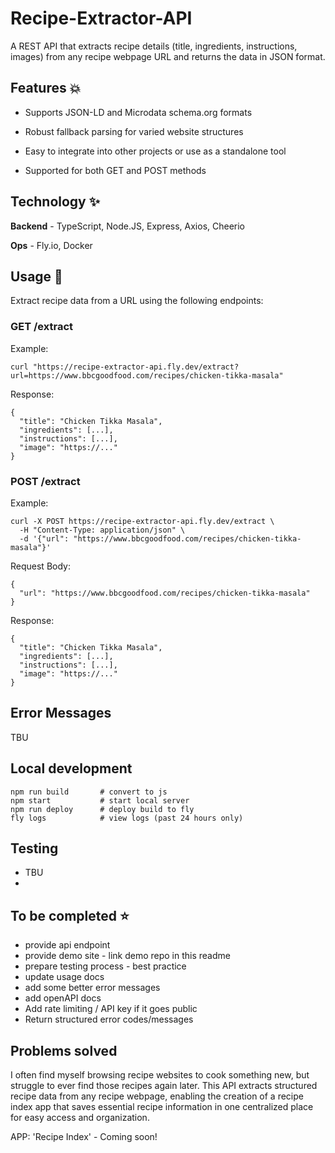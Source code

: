 # Recipe-Extractor-API

A REST API that extracts recipe details (title, ingredients, instructions, images) from any recipe webpage URL and returns the data in JSON format.


## Features 💥

- Supports JSON-LD and Microdata schema.org formats

- Robust fallback parsing for varied website structures

- Easy to integrate into other projects or use as a standalone tool

- Supported for both GET and POST methods


## Technology ✨ 

**Backend** - TypeScript, Node.JS, Express, Axios, Cheerio

**Ops** - Fly.io, Docker


## Usage 💫

Extract recipe data from a URL using the following endpoints:

### GET /extract

Example:
```
curl "https://recipe-extractor-api.fly.dev/extract?url=https://www.bbcgoodfood.com/recipes/chicken-tikka-masala"
```

Response:
```
{
  "title": "Chicken Tikka Masala",
  "ingredients": [...],
  "instructions": [...],
  "image": "https://..."
}
```

### POST /extract

Example:
```
curl -X POST https://recipe-extractor-api.fly.dev/extract \
  -H "Content-Type: application/json" \
  -d '{"url": "https://www.bbcgoodfood.com/recipes/chicken-tikka-masala"}'
```

Request Body:
```
{
  "url": "https://www.bbcgoodfood.com/recipes/chicken-tikka-masala"
}
```

Response:
```
{
  "title": "Chicken Tikka Masala",
  "ingredients": [...],
  "instructions": [...],
  "image": "https://..."
}
```


## Error Messages
TBU


## Local development

```
npm run build       # convert to js
npm start           # start local server
npm run deploy      # deploy build to fly
fly logs            # view logs (past 24 hours only)
```


## Testing

 - TBU
 - 

## To be completed ⭐

- provide api endpoint
- provide demo site - link demo repo in this readme
- prepare testing process - best practice
- update usage docs
- add some better error messages
- add openAPI docs
- Add rate limiting / API key if it goes public
- Return structured error codes/messages
  

## Problems solved

I often find myself browsing recipe websites to cook something new, but struggle to ever find those recipes again later. This API extracts structured recipe data from any recipe webpage, enabling the creation of a recipe index app that saves essential recipe information in one centralized place for easy access and organization.

APP: 'Recipe Index' - Coming soon!

